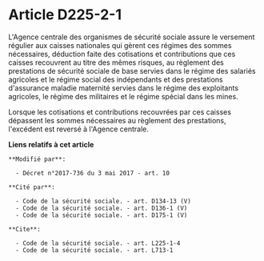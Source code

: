 # Article D225-2-1

L'Agence centrale des organismes de sécurité sociale assure le versement régulier aux caisses nationales qui gèrent ces
régimes des sommes nécessaires, déduction faite des cotisations et contributions que ces caisses recouvrent au titre des
mêmes risques, au règlement des prestations de sécurité sociale de base servies dans le régime des salariés agricoles et le
régime social des indépendants et des prestations d'assurance maladie maternité servies dans le régime des exploitants
agricoles, le régime des militaires et le régime spécial dans les mines.

Lorsque les cotisations et contributions recouvrées par ces caisses dépassent les sommes nécessaires au règlement des
prestations, l'excédent est reversé à l'Agence centrale.

**Liens relatifs à cet article**

	**Modifié par**:

	  - Décret n°2017-736 du 3 mai 2017 - art. 10

	**Cité par**:

	  - Code de la sécurité sociale. - art. D134-13 (V)
	  - Code de la sécurité sociale. - art. D136-1 (V)
	  - Code de la sécurité sociale. - art. D175-1 (V)

	**Cite**:

	  - Code de la sécurité sociale. - art. L225-1-4
	  - Code de la sécurité sociale. - art. L713-1

